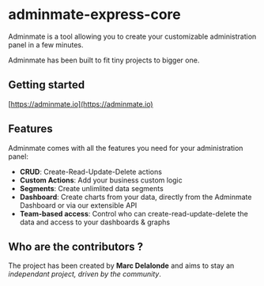 # adminmate-express-core

Adminmate is a tool allowing you to create your customizable administration panel in a few minutes.

Adminmate has been built to fit tiny projects to bigger one.

## Getting started

[https://adminmate.io](https://adminmate.io)

## Features

Adminmate comes with all the features you need for your administration panel:
* **CRUD**: Create-Read-Update-Delete actions
* **Custom Actions**: Add your business custom logic
* **Segments**: Create unlimlited data segments
* **Dashboard**: Create charts from your data, directly from the Adminmate Dashboard or via our extensible API
* **Team-based access**: Control who can create-read-update-delete the data and access to your dashboards & graphs

## Who are the contributors ?

The project has been created by **Marc Delalonde** and aims to stay an *independant project, driven by the community*.
